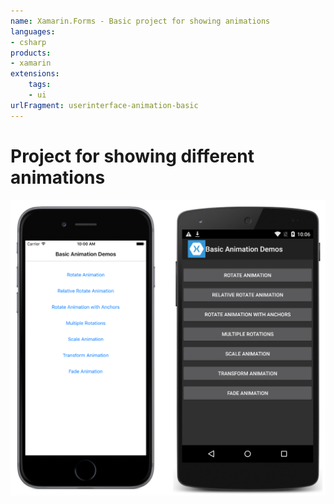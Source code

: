 ```yaml
---
name: Xamarin.Forms - Basic project for showing animations
languages:
- csharp
products:
- xamarin
extensions:
    tags:
    - ui
urlFragment: userinterface-animation-basic
---
```

# Project for showing different animations

![Basic snimation application](Screenshots/01All.png "Basic Animation application screenshot")

